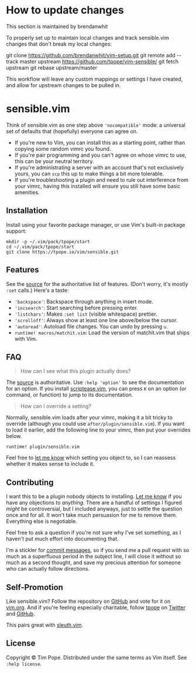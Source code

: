 # How to update changes

This section is maintained by brendanwhit

To properly set up to maintain local changes and track sensible.vim changes
that don't break my local changes:

  git clone https://github.com/brendanwhit/vim-setup.git
  git remote add --track master upstream https://github.com/tpope/vim-sensible/
  git fetch upstream
  git rebase upstream/master

This workflow will leave any custom mappings or settings I have created, and
allow for upstream changes to be pulled in.

# sensible.vim

Think of sensible.vim as one step above `'nocompatible'` mode: a universal
set of defaults that (hopefully) everyone can agree on.

* If you're new to Vim, you can install this as a starting point, rather than
  copying some random vimrc you found.
* If you're pair programming and you can't agree on whose vimrc to use, this
  can be your neutral territory.
* If you're administrating a server with an account that's not exclusively
  yours, you can `scp` this up to make things a bit more tolerable.
* If you're troubleshooting a plugin and need to rule out interference from
  your vimrc, having this installed will ensure you still have some basic
  amenities.

## Installation

Install using your favorite package manager, or use Vim's built-in package
support:

    mkdir -p ~/.vim/pack/tpope/start
    cd ~/.vim/pack/tpope/start
    git clone https://tpope.io/vim/sensible.git

## Features

See the [source][] for the authoritative list of features.  (Don't worry, it's
mostly `:set` calls.)  Here's a taste:

* `'backspace'`: Backspace through anything in insert mode.
* `'incsearch'`: Start searching before pressing enter.
* `'listchars'`: Makes `:set list` (visible whitespace) prettier.
* `'scrolloff'`: Always show at least one line above/below the cursor.
* `'autoread'`: Autoload file changes. You can undo by pressing `u`.
* `runtime! macros/matchit.vim`: Load the version of matchit.vim that ships
  with Vim.

[source]: https://github.com/tpope/vim-sensible/tree/master/plugin/sensible.vim

## FAQ

> How can I see what this plugin actually does?

The [source][] is authoritative.  Use `:help 'option'` to see the
documentation for an option.  If you install [scriptease.vim][], you can press
`K` on an option (or command, or function) to jump to its documentation.

[scriptease.vim]: https://github.com/tpope/vim-scriptease

> How can I override a setting?

Normally, sensible.vim loads after your vimrc, making it a bit tricky to
override (although you could use `after/plugin/sensible.vim`).  If you want to
load it earlier, add the following line to your vimrc, then put your overrides
below.

    runtime! plugin/sensible.vim

Feel free to [let me know][GitHub issues] which setting you object to, so I
can reassess whether it makes sense to include it.

## Contributing

I want this to be a plugin nobody objects to installing.  [Let me
know][GitHub issues] if you have any objections to *anything*.  There are a
handful of settings I figured *might* be controversial, but I included
anyways, just to settle the question once and for all.  It won't take much
persuasion for me to remove them.  Everything else is negotiable.

Feel free to ask a question if you're not sure why I've set something, as I
haven't put much effort into documenting that.

I'm a stickler for [commit messages][], so if you send me a pull request with
so much as a superfluous period in the subject line, I will close it without
so much as a second thought, and save my precious attention for someone who
can actually follow directions.

[GitHub issues]: http://github.com/tpope/vim-sensible/issues
[commit messages]: http://tbaggery.com/2008/04/19/a-note-about-git-commit-messages.html

## Self-Promotion

Like sensible.vim? Follow the repository on
[GitHub](https://github.com/tpope/vim-sensible) and vote for it on
[vim.org](http://www.vim.org/scripts/script.php?script_id=4391). And if
you're feeling especially charitable, follow [tpope](http://tpo.pe/) on
[Twitter](http://twitter.com/tpope) and
[GitHub](https://github.com/tpope).

This pairs great with [sleuth.vim](https://github.com/tpope/vim-sleuth).

## License

Copyright © Tim Pope.  Distributed under the same terms as Vim itself.
See `:help license`.
